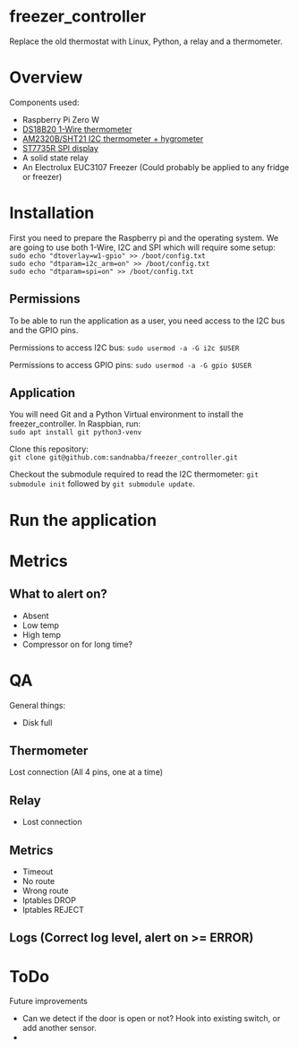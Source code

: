 # freezer_controller
Replace the old thermostat with Linux, Python, a relay and a thermometer.

# Overview
Components used:
* Raspberry Pi Zero W
* [DS18B20 1-Wire thermometer](/doc/ds18b20-1w-thermometer.md)
* [AM2320B/SHT21 I2C thermometer + hygrometer](/doc/i2c-am2320b-thermometer.md)
* [ST7735R SPI display](/doc/st7735r-spi-display.md)
* A solid state relay
* An Electrolux EUC3107 Freezer (Could probably be applied to any fridge or freezer)


# Installation
First you need to prepare the Raspberry pi and the operating system.
We are going to use both 1-Wire, I2C and SPI which will require some setup:
`sudo echo "dtoverlay=w1-gpio" >> /boot/config.txt`  
`sudo echo "dtparam=i2c_arm=on" >> /boot/config.txt`  
`sudo echo "dtparam=spi=on" >> /boot/config.txt`  

## Permissions
To be able to run the application as a user, you need access to the I2C bus and the GPIO pins.

Permissions to access I2C bus:
`sudo usermod -a -G i2c $USER`

Permissions to access GPIO pins:
`sudo usermod -a -G gpio $USER`

## Application
You will need Git and a Python Virtual environment to install the freezer_controller.
In Raspbian, run:  
`sudo apt install git python3-venv`

Clone this repository:  
`git clone git@github.com:sandnabba/freezer_controller.git`

Checkout the submodule required to read the I2C thermometer:
`git submodule init` followed by `git submodule update`.


# Run the application

# Metrics
## What to alert on?
* Absent
* Low temp
* High temp
* Compressor on for long time?

# QA
General things:
* Disk full

## Thermometer
Lost connection (All 4 pins, one at a time)

## Relay
* Lost connection

## Metrics  
* Timeout
* No route
* Wrong route
* Iptables DROP
* Iptables REJECT

## Logs (Correct log level, alert on >= ERROR)

# ToDo
Future improvements
* Can we detect if the door is open or not? Hook into existing switch, or add another sensor.
*
